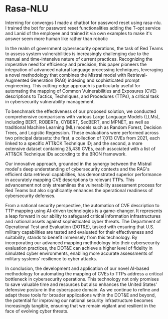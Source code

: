 # Rasa-NLU
Interning for convergys I made a chatbot for password reset using rasa-nlu.
I trained the bot for password reset functionalities adding the T-opt service and Lanid of the employee and trained it via own examples to make it's answer seem more human like rather than robotic



In the realm of government cybersecurity operations, the task of Red Teams to assess system vulnerabilities is increasingly challenging due to the manual and time-intensive nature of current practices. Recognizing the imperative need for efficiency and precision, this paper pioneers the integration of advanced natural language processing techniques, leveraging a novel methodology that combines the Mistral model with Retrieval-Augmented Generation (RAG) indexing and sophisticated prompt engineering. This cutting-edge approach is particularly useful for automating the mapping of Common Vulnerabilities and Exposures (CVE) descriptions to Tactics, Techniques, and Procedures (TTPs), a critical task in cybersecurity vulnerability management.

To benchmark the effectiveness of our proposed solution, we conducted comprehensive comparisons with various Large Language Models (LLMs), including BERT, ROBERTa, CYBERT, SecBERT, and MPNET, as well as traditional Machine Learning (ML) models such as Random Forest, Decision Trees, and Logistic Regression. These evaluations were performed across two principal datasets: the first, a collection of 7,013 CVEs from 2021, each linked to a specific ATT&CK Technique ID; and the second, a more extensive dataset containing 25,439 CVEs, each associated with a list of ATT&CK Technique IDs according to the BRON framework.

Our innovative approach, grounded in the synergy between the Mistral model's deep understanding of cybersecurity contexts and the RAG's efficient data retrieval capabilities, has demonstrated superior performance in accurately mapping CVE descriptions to relevant TTPs. This advancement not only streamlines the vulnerability assessment process for Red Teams but also significantly enhances the operational readiness of cybersecurity defenses.

From a national security perspective, the automation of CVE description to TTP mapping using AI-driven technologies is a game-changer. It represents a leap forward in our ability to safeguard critical information infrastructures and national assets against sophisticated cyber threats. The Department of Operational Test and Evaluation (DOT&E), tasked with ensuring that U.S. military capabilities are tested and evaluated for their effectiveness and suitability, stands to benefit immensely from this technology. By incorporating our advanced mapping methodology into their cybersecurity evaluation practices, the DOT&E can achieve a higher level of fidelity in simulated cyber environments, enabling more accurate assessments of military systems' resilience to cyber attacks.

In conclusion, the development and application of our novel AI-based methodology for automating the mapping of CVEs to TTPs address a critical bottleneck in cybersecurity operations. This technology not only promises to save valuable time and resources but also enhances the United States' defensive posture in the cyberspace domain. As we continue to refine and adapt these tools for broader applications within the DOT&E and beyond, the potential for improving our national security infrastructure becomes increasingly tangible, ensuring that we remain vigilant and resilient in the face of evolving cyber threats.
